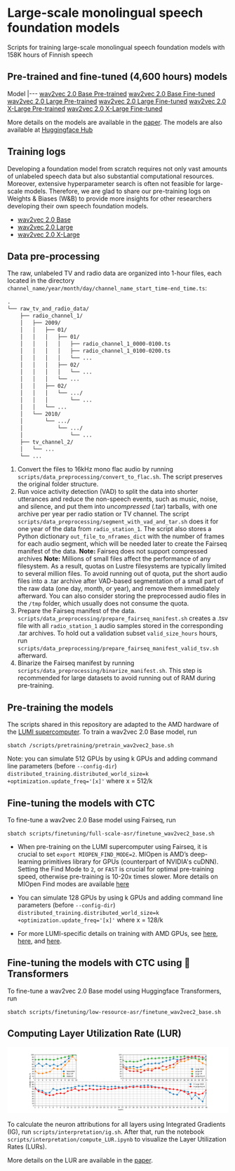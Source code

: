 # Large-scale monolingual speech foundation models
Scripts for training large-scale monolingual speech foundation models with 158K hours of Finnish speech

## Pre-trained and fine-tuned (4,600 hours) models

Model
|---
[wav2vec 2.0 Base Pre-trained](https://zenodo.org/doi/10.5281/zenodo.13754087) 
[wav2vec 2.0 Base Fine-tuned](https://zenodo.org/doi/10.5281/zenodo.13754085) 
[wav2vec 2.0 Large Pre-trained](https://zenodo.org/doi/10.5281/zenodo.13754083) 
[wav2vec 2.0 Large Fine-tuned](https://zenodo.org/doi/10.5281/zenodo.13754081) 
[wav2vec 2.0 X-Large Pre-trained](https://zenodo.org/doi/10.5281/zenodo.13754079)
[wav2vec 2.0 X-Large Fine-tuned](https://zenodo.org/doi/10.5281/zenodo.13754077)

More details on the models are available in the [paper](TODO).
The models are also available at [Huggingface Hub](https://huggingface.co/collections/GetmanY1/wav2vec2-fi-150k-66c9d75d18579088974ea37f)

## Training logs

Developing a foundation model from scratch requires not only vast amounts of unlabeled speech data but also substantial computational resources. Moreover, extensive hyperparameter search is often not feasible for large-scale models. Therefore, we are glad to share our pre-training logs on Weights & Biases (W&B) to provide more insights for other researchers developing their own speech foundation models.

* [wav2vec 2.0 Base](https://wandb.ai/getmanya/wav2vec2_base_KAVI?nw=nwusergetmanya)
* [wav2vec 2.0 Large](https://wandb.ai/getmanya/wav2vec2_large_KAVI?nw=nwusergetmanya)
* [wav2vec 2.0 X-Large](https://wandb.ai/getmanya/wav2vec2_1B_KAVI?nw=nwusergetmanya)

## Data pre-processing

The raw, unlabeled TV and radio data are organized into 1-hour files, each located in the directory `channel_name/year/month/day/channel_name_start_time-end_time.ts`:

```
.
└── raw_tv_and_radio_data/
    ├── radio_channel_1/
    │   ├── 2009/
    │   │   ├── 01/
    │   │   │   ├── 01/
    │   │   │   │   ├── radio_channel_1_0000-0100.ts
    │   │   │   │   ├── radio_channel_1_0100-0200.ts
    │   │   │   │   └── ...
    │   │   │   ├── 02/
    │   │   │   │   └── ...
    │   │   │   └── ...
    │   │   ├── 02/
    │   │   │   └── .../
    │   │   │       └── ...
    │   │   └── ...
    │   └── 2010/
    │       └── .../
    │           └── .../
    │               └── ...
    ├── tv_channel_2/
    │   └── ...
    └── ...
```

1. Convert the files to 16kHz mono flac audio by running `scripts/data_preprocessing/convert_to_flac.sh`. The script preserves the original folder structure.
2. Run voice activity detection (VAD) to split the data into shorter utterances and reduce the non-speech events, such as music, noise, and silence, and put them into _uncompressed_ (.tar) tarballs, with one archive per year per radio station or TV channel. The script `scripts/data_preprocessing/segment_with_vad_and_tar.sh` does it for one year of the data from `radio_station_1`. The script also stores a Python dictionary `out_file_to_nframes_dict` with the number of frames for each audio segment, which will be needed later to create the Fairseq manifest of the data.
**Note:** Fairseq does not support compressed archives
**Note:** Millions of small files affect the performance of any filesystem. As a result, quotas on Lustre filesystems are typically limited to several million files. To avoid running out of quota, put the short audio files into a .tar archive after VAD-based segmentation of a small part of the raw data (one day, month, or year), and remove them immediately afterward. You can also consider storing the preprocessed audio files in the `/tmp` folder, which usually does not consume the quota.
3. Prepare the Fairseq manifest of the data. `scripts/data_preprocessing/prepare_fairseq_manifest.sh` creates a .tsv file with all `radio_station_1` audio samples stored in the corresponding .tar archives. To hold out a validation subset `valid_size_hours` hours, run `scripts/data_preprocessing/prepare_fairseq_manifest_valid_tsv.sh` afterward.
4. Binarize the Fairseq manifest by running `scripts/data_preprocessing/binarize_manifest.sh`. This step is recommended for large datasets to avoid running out of RAM during pre-training. 

## Pre-training the models

The scripts shared in this repository are adapted to the AMD hardware of the [LUMI supercomputer](https://www.lumi-supercomputer.eu/). To train a wav2vec 2.0 Base model, run

```
sbatch /scripts/pretraining/pretrain_wav2vec2_base.sh
```

Note: you can simulate 512 GPUs by using k GPUs and adding command line parameters (before `--config-dir`)
`distributed_training.distributed_world_size=k` `+optimization.update_freq='[x]'` where x = 512/k

## Fine-tuning the models with CTC

To fine-tune a wav2vec 2.0 Base model using Fairseq, run

```
sbatch scripts/finetuning/full-scale-asr/finetune_wav2vec2_base.sh
```

* When pre-training on the LUMI supercomputer using Fairseq, it is crucial to set `export MIOPEN_FIND_MODE=2`. MIOpen is AMD’s deep-learning primitives library for GPUs (counterpart of NVIDIA's cuDNN). Setting the Find Mode to `2`, or `FAST` is crucial for optimal pre-training speed, otherwise pre-training is 10-20x times slower. More details on MIOpen Find modes are available [here](https://rocm.docs.amd.com/projects/MIOpen/en/docs-5.6.0/find_and_immediate.html) 

* You can simulate 128 GPUs by using k GPUs and adding command line parameters (before `--config-dir`)
`distributed_training.distributed_world_size=k` `+optimization.update_freq='[x]'` where x = 128/k

* For more LUMI-specific details on training with AMD GPUs, see [here](https://lumi-supercomputer.github.io/LUMI-training-materials/4day-20231003/extra_4_10_Best_Practices_GPU_Optimization/), [here](https://lumi-supercomputer.github.io/LUMI-EasyBuild-docs/p/PyTorch/), and [here](https://462000265.lumidata.eu/ai-20240529/files/LUMI-ai-20240529-10-Extreme_scale_AI.pdf).

## Fine-tuning the models with CTC using 🤗Transformers

To fine-tune a wav2vec 2.0 Base model using Huggingface Transformers, run

```
sbatch scripts/finetuning/low-resource-asr/finetune_wav2vec2_base.sh
```

## Computing Layer Utilization Rate (LUR)

![LUR](figures/ig_analysis.svg)

To calculate the neuron attributions for all layers using Integrated Gradients (IG), run `scripts/interpretation/ig.sh`. After that, run the notebook `scripts/interpretation/compute_LUR.ipynb` to visualize the Layer Utilization Rates (LURs).

More details on the LUR are available in the [paper](TODO).
